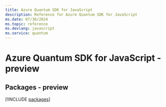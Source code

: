 ```yaml
---
title: Azure Quantum SDK for JavaScript
description: Reference for Azure Quantum SDK for JavaScript
ms.date: 07/30/2024
ms.topic: reference
ms.devlang: javascript
ms.service: quantum
---
```

# Azure Quantum SDK for JavaScript - preview
## Packages - preview
[!INCLUDE [packages](quantum-index.md)]